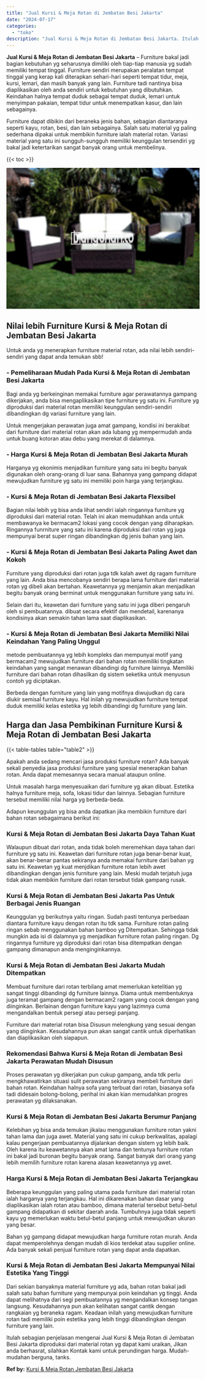 ```yaml
---
title: "Jual Kursi & Meja Rotan di Jembatan Besi Jakarta"
date: "2024-07-17"
categories: 
  - "toko"
description: "Jual Kursi & Meja Rotan di Jembatan Besi Jakarta. Itulah sebagian penjelasan mengenai Jual Kursi & Meja Rotan di Jembatan Besi Jakarta diproduksi dari materi..."
---
```


**Jual Kursi & Meja Rotan di Jembatan Besi Jakarta** – Furniture bakal jadi bagian kebutuhan yg seharusnya dimiliki oleh tiap-tiap manusia yg sudah memiliki tempat tinggal. Furniture sendiri merupakan peralatan tempat tinggal yang kerap kali diterapkan sehari-hari seperti tempat tidur, meja, kursi, lemari, dan masih banyak yang lain. Furniture tadi nantinya bisa diaplikasikan oleh anda sendiri untuk kebutuhan yang dibutuhkan. Keindahan halnya tempat duduk sebagai tempat duduk, lemari untuk menyimpan pakaian, tempat tidur untuk menempatkan kasur, dan lain sebagainya.

Furniture dapat dibikin dari beraneka jenis bahan, sebagian diantaranya seperti kayu, rotan, besi, dan lain sebagainya. Salah satu material yg paling sederhana dipakai untuk membikin furniture ialah material rotan. Variasi material yang satu ini sungguh-sungguh memiliki keunggulan tersendiri yg bakal jadi ketertarikan sangat banyak orang untuk membelinya.

{{< toc >}}

![Jual Kursi & Meja Rotan di Jembatan Besi Jakarta](/images/kursi-meja-rotan-murah49.png)

## Nilai lebih Furniture Kursi & Meja Rotan di Jembatan Besi Jakarta

Untuk anda yg menerapkan furniture material rotan, ada nilai lebih sendiri-sendiri yang dapat anda temukan sbb!

### \- Pemeliharaan Mudah Pada Kursi & Meja Rotan di Jembatan Besi Jakarta

Bagi anda yg berkeinginan memakai furniture agar perawatannya gampang dikerjakan, anda bisa mengaplikasikan tipe furniture yg satu ini. Furniture yg diproduksi dari material rotan memiliki keunggulan sendiri-sendiri dibandingkan dg variasi furniture yang lain.

Untuk mengerjakan perawatan juga amat gampang, kondisi ini berakibat dari furniture dari material rotan akan ada lubang yg mempermudah anda untuk buang kotoran atau debu yang merekat di dalamnya.

### \- Harga Kursi & Meja Rotan di Jembatan Besi Jakarta Murah

Harganya yg ekonimis menjadikan furniture yang satu ini begitu banyak digunakan oleh orang-orang di luar sana. Bahannya yang gampang didapat mewujudkan furniture yg satu ini memiliki poin harga yang terjangkau.

### \- Kursi & Meja Rotan di Jembatan Besi Jakarta Flexsibel

Bagian nilai lebih yg bisa anda lihat sendiri ialah ringannya furniture yg diproduksi dari material rotan. Telah ini akan memudahkan anda untuk membawanya ke bermacam2 lokasi yang cocok dengan yang diharapkan. Ringannya funrniture yang satu ini karena diproduksi dari rotan yg juga mempunyai berat super ringan dibandingkan dg jenis bahan yang lain.

### \- Kursi & Meja Rotan di Jembatan Besi Jakarta Paling Awet dan Kokoh

Furniture yang diproduksi dari rotan juga tdk kalah awet dg ragam furniture yang lain. Anda bisa mencobanya sendiri berapa lama furniture dari material rotan yg dibeli akan bertahan. Keawetannya yg menjamin akan menjadikan begitu banyak orang berminat untuk menggunakan furniture yang satu ini.

Selain dari itu, keawetan dari furniture yang satu ini juga diberi pengaruh oleh si pembuatannya. dibuat secara efektif dan mendetail, karenanya kondisinya akan semakin tahan lama saat diaplikasikan.

### \- Kursi & Meja Rotan di Jembatan Besi Jakarta Memiliki Nilai Keindahan Yang Paling Unggul

metode pembuatannya yg lebih kompleks dan mempunyai motif yang bermacam2 mewujudkan furniture dari bahan rotan memiliki tingkatan keindahan yang sangat menawan dibandingi dg furniture lainnya. Memiliki furniture dari bahan rotan dihasilkan dg sistem seketika untuk menyusun contoh yg diciptakan.

Berbeda dengan furniture yang lain yang motifnya diwujudkan dg cara diukir semisal furniture kayu. Hal inilah yg mewujudkan furniture tempat duduk memiliki kelas estetika yg lebih dibandingi dg furniture yang lain.

## Harga dan Jasa Pembikinan Furniture Kursi & Meja Rotan di Jembatan Besi Jakarta

{{< table-tables table="table2" >}}

Apakah anda sedang mencari jasa produksi furniture rotan? Ada banyak sekali penyedia jasa produksi furniture yang spesial menerapkan bahan rotan. Anda dapat memesannya secara manual ataupun online.

Untuk masalah harga menyesuaikan dari furniture yg akan dibuat. Estetika halnya furniture meja, sofa, lokasi tidur dan lainnya. Sebagian furniture tersebut memiliki nilai harga yg berbeda-beda.

Adapun keunggulan yg bisa anda dapatkan jika membikin furniture dari bahan rotan sebagaimana berikut ini:

### Kursi & Meja Rotan di Jembatan Besi Jakarta Daya Tahan Kuat

Walaupun dibuat dari rotan, anda tidak boleh meremehkan daya tahan dari furniture yg satu ini. Keawetan dari furniture rotan juga benar-benar kuat, akan benar-benar pantas sekiranya anda memakai furniture dari bahan yg satu ini. Keawetan yg kuat menjdikan furniture rotan lebih awet dibandingkan dengan jenis furniture yang lain. Meski mudah terjatuh juga tidak akan membikin furniture dari rotan tersebut tidak gampang rusak.

### Kursi & Meja Rotan di Jembatan Besi Jakarta Pas Untuk Berbagai Jenis Ruangan

Keunggulan yg berikutnya yaitu ringan. Sudah pasti tentunya perbedaan diantara furniture kayu dengan rotan itu tdk sama. Furniture rotan paling ringan sebab menggunakan bahan bamboo yg Ditempatkan. Sehingga tidak mungkin ada isi di dalamnya yg menjadikan furniture rotan paling ringan. Dg ringannya furniture yg diproduksi dari rotan bisa ditempatkan dengan gampang dimanapun anda menginginkannya.

### Kursi & Meja Rotan di Jembatan Besi Jakarta Mudah Ditempatkan

Membuat furniture dari rotan terbilang amat memerlukan ketelitian yg sangat tinggi dibandingi dg furniture lainnya. Diama untuk membentuknya juga teramat gampang dengan bermacam2 ragam yang cocok dengan yang diinginkan. Berlainan dengan furniture kayu yang lazimnya cuma mengandalkan bentuk persegi atau persegi panjang.

Furniture dari material rotan bisa Disusun melengkung yang sesuai dengan yang diinginkan. Kesudahannya pun akan sangat cantik untuk diperhatikan dan diaplikasikan oleh siapapun.

### Rekomendasi Bahwa Kursi & Meja Rotan di Jembatan Besi Jakarta Perawatan Mudah Disusun

Proses perawatan yg dikerjakan pun cukup gampang, anda tdk perlu mengkhawatirkan situasi sulit perawatan sekiranya membeli furniture dari bahan rotan. Keindahan halnya sofa yang terbuat dari rotan, biasanya sofa tadi didesain bolong-bolong, perihal ini akan kian memudahkan progres perawatan yg dilaksanakan.

### Kursi & Meja Rotan di Jembatan Besi Jakarta Berumur Panjang

Kelebihan yg bisa anda temukan jikalau menggunakan furniture rotan yakni tahan lama dan juga awet. Material yang satu ini cukup berkwalitas, apalagi kalau pengerjaan pembuatannya dijalankan dengan sistem yg lebih baik. Oleh karena itu keawetannya akan amat lama dan tentunya furniture rotan ini bakal jadi buronan begitu banyak orang. Sangat banyak dari orang yang lebih memilih furniture rotan karena alasan keawetannya yg awet.

### Harga Kursi & Meja Rotan di Jembatan Besi Jakarta Terjangkau

Beberapa keunggulan yang paling utama pada furniture dari material rotan ialah harganya yang terjangkau. Hal ini dikarenakan bahan dasar yang diaplikasikan ialah rotan atau bamboo, dimana material tersebut betul-betul gampang didapatkan di sekitar daerah anda. Tumbuhnya juga tidak seperti kayu yg memerlukan waktu betul-betul panjang untuk mewujudkan ukuran yang besar.

Bahan yg gampang didapat mewujudkan harga furniture rotan murah. Anda dapat memperolehnya dengan mudah di kios terdekat atau supplier online. Ada banyak sekali penjual furniture rotan yang dapat anda dapatkan.

### Kursi & Meja Rotan di Jembatan Besi Jakarta Mempunyai Nilai Estetika Yang Tinggi

Dari sekian banyaknya material furniture yg ada, bahan rotan bakal jadi salah satu bahan furniture yang mempunyai poin keindahan yg tinggi. Anda dapat melihatnya dari segi pembuatannya yg mengandalkan konsep tangan langsung. Kesudahannya pun akan kelihatan sangat cantik dengan rangkaian yg beraneka ragam. Keadaan inilah yang mewujudkan furniture rotan tadi memiliki poin estetika yang lebih tinggi dibandingkan dengan furniture yang lain.

Itulah sebagian penjelasan mengenai Jual Kursi & Meja Rotan di Jembatan Besi Jakarta diproduksi dari material rotan yg dapat kami uraikan, Jikan anda berhasrat, silahkan Kontak kami untuk perundingan harga. Mudah-mudahan berguna, tanks.

**Ref by:** [Kursi & Meja Rotan Jembatan Besi Jakarta](https://id.wikipedia.org/wiki/Kursi)
